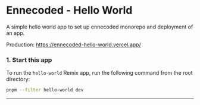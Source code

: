 # Ennecoded - Hello World

A simple hello world app to set up ennecoded monorepo and deployment of an app.

Production: https://ennecoded-hello-world.vercel.app/

### 1. Start this app
To run the `hello-world` Remix app, run the following command from the root directory:
```bash
pnpm --filter hello-world dev
```

---

